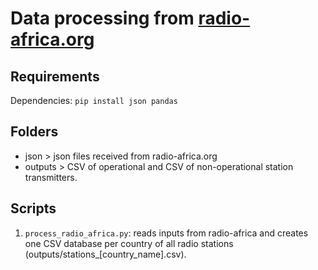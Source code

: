 # Data processing from [radio-africa.org](radio-africa.org)

## Requirements

Dependencies: `pip install json pandas`

## Folders
* json > json files received from radio-africa.org
* outputs > CSV of operational and CSV of non-operational station transmitters. 

## Scripts
1. `process_radio_africa.py`: reads inputs from radio-africa and creates one CSV database per country of all radio stations (outputs/stations_[country_name].csv).
